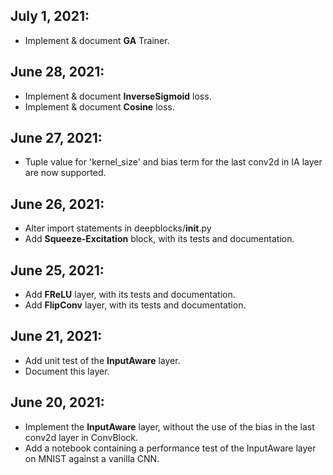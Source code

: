 ## July 1, 2021:
* Implement & document **GA** Trainer.

## June 28, 2021:
*  Implement & document **InverseSigmoid** loss.
*  Implement & document **Cosine** loss.

## June 27, 2021:
* Tuple value for 'kernel_size' and bias term for the last conv2d in IA layer are now supported.

## June 26, 2021:
* Alter import statements in deepblocks/__init__.py
* Add **Squeeze-Excitation** block, with its tests and documentation.

## June 25, 2021:
* Add **FReLU** layer, with its tests and documentation.
* Add **FlipConv** layer, with its tests and documentation.
 
## June 21, 2021:
* Add unit test of the **InputAware** layer.
* Document this layer.

## June 20, 2021:
* Implement the **InputAware** layer, without the use of the bias in the last conv2d layer in ConvBlock.
* Add a notebook containing a performance test of the InputAware layer on MNIST against a vanilla CNN.